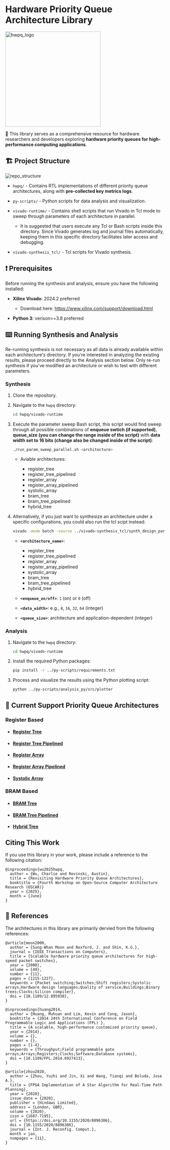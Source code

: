 # Hardware Priority Queue Architecture Library

<img src="./imgs/ChatGPT_Logo.png" alt="hwpq_logo" width="300" height="300">

🎯 This library serves as a comprehensive resource for hardware researchers and developers exploring **hardware priority queues for high-performance computing applications**.

<!-- It enables straightforward comparison of various architectural approaches published in literature, supporting critical use cases such as task scheduling, event simulation, network packet processing, and real-time systems. -->

<!-- This project presents a comprehensive evaluation of hardware priority queue architectures, focusing on their performance, resource utilization, and scalability in modern FPGA implementations. We analyze various architectures proposed in the past decades, including register tree, register array, systolic array, BRAM tree, and hybrid tree designs, under different configurations and queue sizes. Our study provides insights into architectural trade-offs and helps researchers choose the most suitable design for their specific requirements. To support reproducibility and further research, we provide this open-source library containing parameterized RTL implementations of each architecture, along with synthesis and analysis scripts compatible with [Xilinx Vivado](https://www.amd.com/en/products/software/adaptive-socs-and-fpgas/vivado.html). -->

<!-- ## Overview -->

<!-- In typical software implementations, a priority queue is often realized using a binary heap. During an enqueue operation, the new item is inserted at the leftmost available position in the heap and may then be repeatedly swapped with its parent node (a process known as heapify-up) to restore the heap property. Conversely, a dequeue operation retrieves the maximum/minimum element from the root and replaces it with the rightmost non-empty node at the last level. This displaced element is then propagated downward (heapify-down), repeatedly compared with its children until it reaches its correct position in the tree. Both enqueue and dequeue operations have a worst-case time complexity of $O(log\ N)$, as an element may need to traverse the height of the binary tree to maintain the heap structure. -->

<!-- **By implementing the priority queue in hardware, we can leverage the inherent parallelism of FPGAs to perform compare-and-swap operations concurrently across different levels of the data structure, achieving constant-time operation in ideal scenarios.** -->

<!-- ## Methodology -->

<!-- To ensure uniform testing across all architectures, we developed a **standardized interface** that encapsulates each implementation, enabling seamless integration with a unified testbench. This interface facilitated a consistent verification environment to validate the functionality of all modules, ensuring support for the core operations: **enqueue**, **dequeue**, and **replace**. -->

<!-- Following functional verification using a suite of RTL testbenches, each priority queue architecture was synthesized and implemented using AMD Vivado. A parameter sweep was conducted to evaluate how different design factors influence performance and resource utilization. The parameters explored included queue size, support for the enqueue operation, and the use of pipelining. -->

<!-- [The AMD Artix UltraScale+ FPGA (XCAU25P)](https://www.amd.com/en/products/adaptive-socs-and-fpgas/fpga/artix-ultrascale-plus.html) was selected as the test platform due to its ample availability of LUTs, FFs, and BRAMs. This resource-rich environment helped mitigate the impact of hardware limitations, allowing for a more accurate assessment of architectural scalability and efficiency. **Users of this library are free to switch to any other platform by changing the relevant parameters in the Tcl scripts; the step-by-step method is described below.** -->

<!-- As a result, observed performance bottlenecks and scalability constraints were attributed primarily to architectural design choices rather than hardware shortages.  -->

<!-- For each configuration, we measured the **maximum achievable operating frequency** and recorded resource consumption in terms of **lookup tables (LUTs)**, **flip-flops (FFs)**, and **block RAMs (BRAMs)**. These measurements enabled us to evaluate both performance and resource efficiency relative to the targeted throughput. -->

<!-- ## How to Use -->

## 🏗️ Project Structure

![repo_structure](./imgs/hwpq_structure.png)

- `hwpq/` - Contains RTL implementations of different priority queue architectures, along with **pre-collected key metrics logs**.

- `py-scripts/` - Python scripts for data analysis and visualization.

- `vivado-runtime/` - Contains shell scripts that run Vivado in Tcl mode to sweep through parameters of each architecture in parallel.

  - It is suggested that users execute any Tcl or Bash scripts inside this directory. Since Vivado generates log and journal files automatically, keeping them in this specific directory facilitates later access and debugging.

- `vivado-synthesis_tcl/` - Tcl scripts for Vivado synthesis.

## ❗ Prerequisites

Before running the synthesis and analysis, ensure you have the following installed:

- **Xilinx Vivado**: 2024.2 preferred

  - Download here: https://www.xilinx.com/support/download.html

- **Python 3**: verison>=3.8 preferred

## ⌨️ Running Synthesis and Analysis

Re-running synthesis is not necessary as all data is already available within each architecture's directory. If you're interested in analyzing the existing results, please proceed directly to the Analysis section below. Only re-run synthesis if you've modified an architecture or wish to test with different parameters.

### Synthesis

1.  Clone the repository.
2.  Navigate to the `hwpq` directory:

    ```bash
    cd hwpq/vivado-runtime
    ```

3.  Execute the parameter sweep Bash script, this script would find sweep through all possible combinations of **enqueue swtich (if supported)**, **queue_size (you can change the range inside of the script)** with **data width set to 16 bits (change also be changed inside of the script)**:

    ```bash
    ./run_param_sweep_parallel.sh <architecture>
    ```

    - Aviable architectures:

      - register_tree
      - register_tree_pipelined
      - register_array
      - register_array_pipelined
      - systolic_array
      - bram_tree
      - bram_tree_pipelined
      - hybrid_tree

4.  Alternatively, if you just want to synthesize an architecture under a specific configurations, you could also run the tcl scipt instead:

    ```bash
    vivado -mode batch -source ../vivado-synthesis_tcl/synth_design_param_sweep_parallel.tcl -tclargs <architecture_name> <enqueue_on/off> <data_width> <queue_size>
    ```

    - **`<architecture_name>`**:

      - register_tree
      - register_tree_pipelined
      - register_array
      - register_array_pipelined
      - systolic_array
      - bram_tree
      - bram_tree_pipelined
      - hybrid_tree

    - **`<enqueue_on/off>`**: `1` (on) or `0` (off)

    - **`<data_width>`**: e.g., `8`, `16`, `32`, `64` (integer)

    - **`<queue_size>`**: architecture and application-dependent (integer)

### Analysis

1.  Navigate to the `hwpq` directory:

    ```bash
    cd hwpq/vivado-runtime
    ```

2.  Install the required Python packages:

    ```bash
    pip install -r ../py-scripts/requirements.txt
    ```

3.  Process and visualize the results using the Python plotting script:

    ```bash
    python ../py-scripts/analysis_py/src/plotter
    ```

## 📐 Current Support Priority Queue Architectures

### Register Based

- #### [Register Tree](hwpq/register_tree/README.md)

- #### [Register Tree Pipelined](hwpq/register_tree_pipelined/README.md)

- #### [Register Array](hwpq/register_array/README.md)

- #### [Register Array Pipelined](hwpq/register_array_pipelined/README.md)

- #### [Systolic Array](hwpq/systolic_array/README.md)

### BRAM Based

- #### [BRAM Tree](hwpq/bram_tree/README.md)

- #### [BRAM Tree Pipelined](hwpq/bram_tree_pipelined/README.md)

- #### [Hybrid Tree](hwpq/hybrid_tree/README.md)

## Citing This Work
If you use this library in your work, please include a reference to the following citation:
```
@inproceedings{wu2025hwpq,
  author = {Wu, Charlie and Rovinski, Austin},
  title = {Revisiting Hardware Priority Queue Architectures},
  booktitle = {Fourth Workshop on Open-Source Computer Architecture Research (OSCAR)}
  year = {2025},
  month = {June}
}
```

## 📝 References
The architectures in this library are primarily dervied from the following references:

```
@article{moon2000,
  author = {Sung-Whan Moon and Rexford, J. and Shin, K.G.},
  journal = {IEEE Transactions on Computers},
  title = {Scalable hardware priority queue architectures for high-speed packet switches},
  year = {2000},
  volume = {49},
  number = {11},
  pages = {1215-1227},
  keywords = {Packet switching;Switches;Shift registers;Systolic arrays;Hardware design languages;Quality of service;Buildings;Binary trees;Clocks;Silicon compiler},
  doi = {10.1109/12.895938},
}
```

```
@inproceedings{huang2014,
  author = {Huang, Muhuan and Lim, Kevin and Cong, Jason},
  booktitle = {2014 24th International Conference on Field Programmable Logic and Applications (FPL) },
  title = {A scalable, high-performance customized priority queue},
  year = {2014},
  volume = {},
  number = {},
  pages = {1-4},
  keywords = {Throughput;Field programmable gate arrays;Arrays;Registers;Clocks;Software;Database systems},
  doi = {10.1109/FPL.2014.6927413},
}
```

```
@article{zhou2020,
  author = {Zhou, Yuzhi and Jin, Xi and Wang, Tianqi and Boluda, Jose A.},
  title = {FPGA Implementation of A Star Algorithm for Real-Time Path Planning},
  year = {2020},
  issue_date = {2020},
  publisher = {Hindawi Limited},
  address = {London, GBR},
  volume = {2020},
  issn = {1687-7195},
  url = {https://doi.org/10.1155/2020/8896386},
  doi = {10.1155/2020/8896386},
  journal = {Int. J. Reconfig. Comput.},
  month = jan,
  numpages = {11},
}
```
